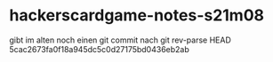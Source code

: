 # hackerscardgame-notes-s21m08
gibt im alten noch einen git commit nach git rev-parse HEAD 5cac2673fa0f18a945dc5c0d27175bd0436eb2ab
